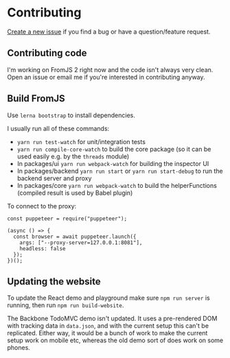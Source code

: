 # Contributing

[Create a new issue](https://github.com/mattzeunert/FromJS/issues) if you find a bug or have a question/feature request.

## Contributing code

I'm working on FromJS 2 right now and the code isn't always very clean. Open an issue or email me if you're interested in contributing anyway.

## Build FromJS

Use `lerna bootstrap` to install dependencies.

I usually run all of these commands:

- `yarn run test-watch` for unit/integration tests
- `yarn run compile-core-watch` to build the core package (so it can be used easily e.g. by the `threads` module)
- In packages/ui `yarn run webpack-watch` for building the inspector UI
- In packages/backend `yarn run start` or `yarn run start-debug` to run the backend server and proxy
- In packages/core `yarn run webpack-watch` to build the helperFunctions (compiled result is used by Babel plugin)

To connect to the proxy:

```
const puppeteer = require("puppeteer");

(async () => {
  const browser = await puppeteer.launch({
    args: ["--proxy-server=127.0.0.1:8081"],
    headless: false
  });
})();
```

## Updating the website

To update the React demo and playground make sure `npm run server` is running, then run `npm run build-website`.

The Backbone TodoMVC demo isn't updated. It uses a pre-rendered DOM with tracking data in `data.json`, and with the current setup this can't be replicated. Either way, it would be a bunch of work to make the current setup work on mobile etc, whereas the old demo sort of does work on some phones.
